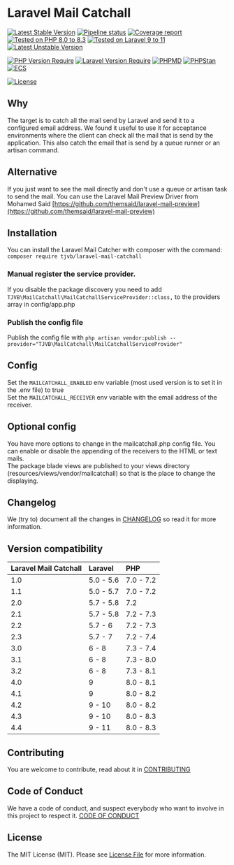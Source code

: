 # Laravel Mail Catchall

[![Latest Stable Version](https://poser.pugx.org/tjvb/laravel-mail-catchall/v)](https://packagist.org/packages/tjvb/laravel-mail-catchall)
[![Pipeline status](https://gitlab.com/tjvb/laravel-mail-catchall/badges/master/pipeline.svg)](https://gitlab.com/tjvb/laravel-mail-catchall/-/pipelines?page=1&scope=all&ref=master)
[![Coverage report](https://gitlab.com/tjvb/laravel-mail-catchall/badges/master/coverage.svg)](https://gitlab.com/tjvb/laravel-mail-catchall/-/pipelines?page=1&scope=all&ref=master)
[![Tested on PHP 8.0 to 8.3](https://img.shields.io/badge/Tested%20on-PHP%208.0%20|%208.1%20|%208.2%20|%208.3-brightgreen.svg?maxAge=2419200)](https://gitlab.com/tjvb/laravel-mail-catchall/-/pipelines?page=1&scope=all&ref=master)
[![Tested on Laravel 9 to 11](https://img.shields.io/badge/Tested%20on-Laravel%209%20|%2010%20|%2011-brightgreen.svg?maxAge=2419200)](https://gitlab.com/tjvb/laravel-mail-catchall/-/pipelines?page=1&scope=all&ref=master)
[![Latest Unstable Version](https://poser.pugx.org/tjvb/laravel-mail-catchall/v/unstable)](https://packagist.org/packages/tjvb/laravel-mail-catchall)


[![PHP Version Require](https://poser.pugx.org/tjvb/laravel-mail-catchall/require/php)](https://packagist.org/packages/tjvb/laravel-mail-catchall)
[![Laravel Version Require](https://poser.pugx.org/tjvb/laravel-mail-catchall/require/laravel/framework)](https://packagist.org/packages/tjvb/laravel-mail-catchall)
[![PHPMD](https://img.shields.io/badge/PHPMD-checked-brightgreen.svg)](https://gitlab.com/tjvb/laravel-mail-catchall/-/blob/master/phpmd.xml.dist)
[![PHPStan](https://img.shields.io/badge/PHPStan-checked-brightgreen.svg)](https://gitlab.com/tjvb/laravel-mail-catchall/-/blob/master/phpstan.neon.dist)
[![ECS](https://img.shields.io/badge/ECS-PSR12-brightgreen.svg)](https://gitlab.com/tjvb/laravel-mail-catchall/-/blob/master/ecs.php)


[![License](https://poser.pugx.org/tjvb/laravel-mail-catchall/license)](https://packagist.org/packages/tjvb/laravel-mail-catchall)

## Why
The target is to catch all the mail send by Laravel and send it to a configured email address. We found it useful to use it for acceptance environments where the client can check all the mail that is send by the application. This also catch the email that is send by a queue runner or an artisan command.

## Alternative
If you just want to see the mail directly and don't use a queue or artisan task to send the mail. You can use the Laravel Mail Preview Driver from Mohamed Said [https://github.com/themsaid/laravel-mail-preview](https://github.com/themsaid/laravel-mail-preview) 

## Installation
You can install the Laravel Mail Catcher with composer with the command: `composer require tjvb/laravel-mail-catchall`

### Manual register the service provider.
If you disable the package discovery you need to add `TJVB\MailCatchall\MailCatchallServiceProvider::class,` to the providers array in config/app.php

### Publish the config file
Publish the config file with `php artisan vendor:publish --provider="TJVB\MailCatchall\MailCatchallServiceProvider"`

## Config
Set the `MAILCATCHALL_ENABLED` env variable (most used version is to set it in the .env file) to true  
Set the `MAILCATCHALL_RECEIVER` env variable with the email address of the receiver.

## Optional config
You have more options to change in the mailcatchall.php config file. You can enable or disable the appending of the receivers to the HTML or text mails.  
The package blade views are published to your views directory (resources/views/vendor/mailcatchall) so that is the place to change the displaying.

## Changelog
We (try to) document all the changes in [CHANGELOG](CHANGELOG.md) so read it for more information.

## Version compatibility
 Laravel Mail Catchall  | Laravel   | PHP 
:-----------------------|:--------- | :----- 
 1.0                    | 5.0 - 5.6 | 7.0 - 7.2
 1.1                    | 5.0 - 5.7 | 7.0 - 7.2
 2.0                    | 5.7 - 5.8 | 7.2
 2.1                    | 5.7 - 5.8 | 7.2 - 7.3
 2.2                    | 5.7 - 6   | 7.2 - 7.3
 2.3                    | 5.7 - 7   | 7.2 - 7.4
 3.0                    | 6 - 8     | 7.3 - 7.4
 3.1                    | 6 - 8     | 7.3 - 8.0
 3.2                    | 6 - 8     | 7.3 - 8.1
 4.0                    | 9         | 8.0 - 8.1
 4.1                    | 9         | 8.0 - 8.2
 4.2                    | 9 - 10    | 8.0 - 8.2
 4.3                    | 9 - 10    | 8.0 - 8.3
 4.4                    | 9 - 11    | 8.0 - 8.3
 
## Contributing
You are welcome to contribute, read about it in [CONTRIBUTING](CONTRIBUTING.md)

## Code of Conduct
We have a code of conduct, and suspect everybody who want to involve in this project to respect it. [CODE OF CONDUCT](CODE-OF-CONDUCT.md)

## License
The MIT License (MIT). Please see [License File](LICENSE.md) for more information.
